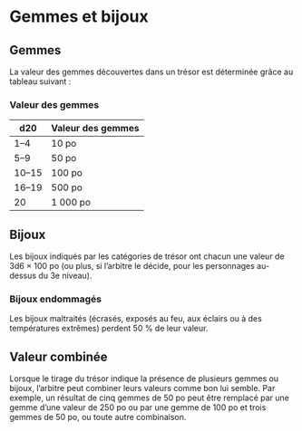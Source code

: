 # Gemmes et bijoux


## Gemmes

La valeur des gemmes découvertes dans un trésor est déterminée grâce au
tableau suivant :

### Valeur des gemmes

| **d20** | **Valeur des gemmes** |
| ------- | --------------------- |
| 1–4     | 10 po                 |
| 5–9     | 50 po                 |
| 10–15   | 100 po                |
| 16–19   | 500 po                |
| 20      | 1 000 po              |

## Bijoux

Les bijoux indiqués par les catégories de trésor ont chacun une valeur
de 3d6 × 100 po (ou plus, si l’arbitre le décide, pour les personnages
au-dessus du 3e niveau).

### Bijoux endommagés

Les bijoux maltraités (écrasés, exposés au feu, aux éclairs ou à des
températures extrêmes) perdent 50 % de leur valeur.

## Valeur combinée

Lorsque le tirage du trésor indique la présence de plusieurs gemmes ou
bijoux, l’arbitre peut combiner leurs valeurs comme bon lui semble. Par
exemple, un résultat de cinq gemmes de 50 po peut être remplacé par une
gemme d’une valeur de 250 po ou par une gemme de 100 po et trois gemmes
de 50 po, ou toute autre combinaison.